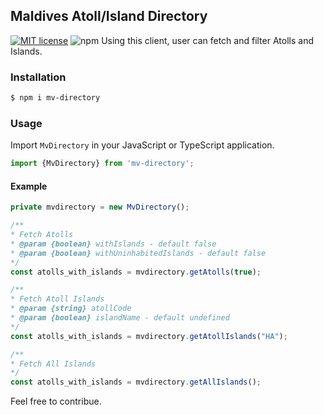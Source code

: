## Maldives Atoll/Island Directory
[![MIT license](https://img.shields.io/badge/License-MIT-blue.svg)](https://lbesson.mit-license.org/) 
![npm](https://img.shields.io/npm/v/mv-directory?style=plastic)
Using this client, user can fetch and filter Atolls and Islands.

### Installation
```sh
$ npm i mv-directory
```
### Usage
Import `MvDirectory` in your JavaScript or TypeScript application.
```javascript
import {MvDirectory} from 'mv-directory';
```
#### Example
```typescript
private mvdirectory = new MvDirectory();
```
```typescript
/**
* Fetch Atolls
* @param {boolean} withIslands - default false
* @param {boolean} withUninhabitedIslands - default false
*/
const atolls_with_islands = mvdirectory.getAtolls(true);
```
```typescript
/**
* Fetch Atoll Islands
* @param {string} atollCode
* @param {boolean} islandName - default undefined
*/
const atolls_with_islands = mvdirectory.getAtollIslands("HA");
```
```typescript
/**
* Fetch All Islands
*/
const atolls_with_islands = mvdirectory.getAllIslands();
```

Feel free to contribue.
